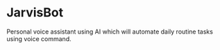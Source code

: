 # JarvisBot
Personal voice assistant using AI which will automate daily routine tasks using voice command.
